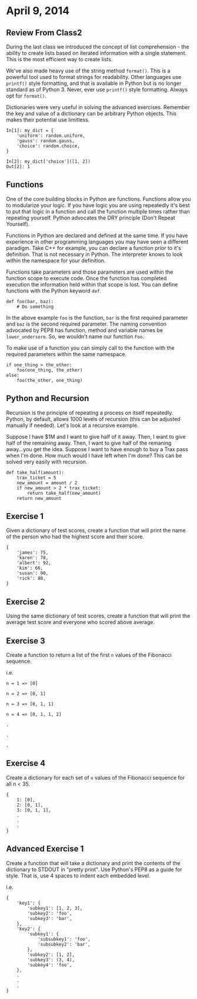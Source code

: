 April 9, 2014
==============

Review From Class2
-----------------

During the last class we introduced the concept of list comprehension - the ability to create lists based on iterated information with a single statement.  This is the most efficient way to create lists.

We've also made heavy use of the string method ``format()``.  This is a powerful tool used to format strings for readability.  Other languages use ``printf()`` style formatting, and that is available in Python but is no longer standard as of Python 3.  Never, ever use ``printf()`` style formatting.  Always opt for ``format()``.

Dictionaries were very useful in solving the advanced exercises.  Remember the key and value of a dictionary can be arbitrary Python objects.  This makes their potential use limitless.

    In[1]: my_dict = {
        'uniform': random.uniform,
        'gauss': random.gauss,
        'choice': random.choice,
    }

    In[2]: my_dict['choice']([1, 2])
    Out[2]: 1


Functions
-----------------

One of the core building blocks in Python are functions.  Functions allow you to modularize your logic.  If you have logic you are using repeatedly it's best to put that logic in a function and call the function multiple times rather than repeating yourself.  Python advocates the DRY principle (Don't Repeat Yourself).

Functions in Python are declared and defined at the same time.  If you have experience in other programming languages you may have seen a different paradigm.  Take C++ for example, you can declare a function prior to it's definition.  That is not necessary in Python.  The interpreter knows to look within the namespace for your definition.

Functions take parameters and those parameters are used within the function scope to execute code.  Once the function has completed execution the information held within that scope is lost.  You can define functions with the Python keyword ``def``.

    def foo(bar, baz):
        # Do something

In the above example ``foo`` is the function, ``bar`` is the first required parameter and ``baz`` is the second required parameter.  The naming convention advocated by PEP8 has function, method and variable names be ``lower_undersore``.  So, we wouldn't name our function ``Foo``.

To make use of a function you can simply call to the function with the required parameters within the same namespace.

    if one_thing > the_other:
        foo(one_thing, the_other)
    else:
        foo(the_other, one_thing)


Python and Recursion
-----------------

Recursion is the principle of repeating a process on itself repeatedly.  Python, by default, allows 1000 levels of recursion (this can be adjusted manually if needed).  Let's look at a recursive example.

Suppose I have $1M and I want to give half of it away.  Then, I want to give half of the remaining away.  Then, I want to give half of the remaning away...you get the idea.  Suppose I want to have enough to buy a Trax pass when I'm done.  How much would I have left when I'm done?  This can be solved very easily with recursion.

    def take_half(amount):
        trax_ticket = 5
        new_amount = amount / 2
        if new_amount > 2 * trax_ticket:
            return take_half(new_amount)
        return new_amount


Exercise 1
-----------------

Given a dictionary of test scores, create a function that will print the name of the person who had the highest score and their score.

    {
        'james': 75,
        'karen': 78,
        'albert': 92,
        'kim': 66,
        'susan': 90,
        'rick': 88,
    }

Exercise 2
-----------------

Using the same dictionary of test scores, create a function that will print the average test score and everyone who scored above average.

Exercise 3
-----------------

Create a function to return a list of the first ``n`` values of the Fibonacci sequence.

i.e.
    
    n = 1 => [0]
    
    n = 2 => [0, 1]
    
    n = 3 => [0, 1, 1]
    
    n = 4 => [0, 1, 1, 2]
    
    .
    
    .
    
    .

Exercise 4
-----------------

Create a dictionary for each set of ``n`` values of the Fibonacci sequence for all n < 35.

    {
        1: [0],
        2: [0, 1],
        3: [0, 1, 1],
        .
        .
        .
    }

Advanced Exercise 1
-----------------

Create a function that will take a dictionary and print the contents of the dictionary to STDOUT in "pretty print".  Use Python's PEP8 as a guide for style.  That is, use 4 spaces to indent each embedded level.

i.e.

    {
        'key1': {
            'subkey1': [1, 2, 3],
            'subkey2': 'foo',
            'subkey3': 'bar',
        },
        'key2': {
            'subkey1': {
                'subsubkey1': 'foo',
                'subsubkey2': 'bar',
            },
            'subkey2': [1, 2],
            'subkey3': (3, 4),
            'subkey4': 'foo',
        },
        .
        .
        .
    }
